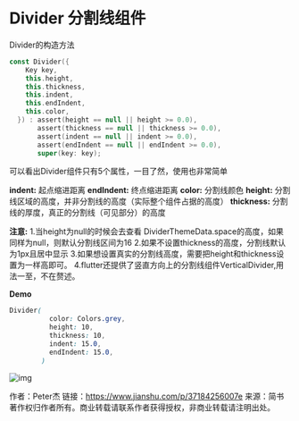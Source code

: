 # Divider 分割线组件

Divider的构造方法

```kotlin
const Divider({
    Key key,
    this.height,
    this.thickness,
    this.indent,
    this.endIndent,
    this.color,
  }) : assert(height == null || height >= 0.0),
       assert(thickness == null || thickness >= 0.0),
       assert(indent == null || indent >= 0.0),
       assert(endIndent == null || endIndent >= 0.0),
       super(key: key);
```

可以看出Divider组件只有5个属性，一目了然，使用也非常简单

 **indent:** 起点缩进距离
 **endIndent:** 终点缩进距离
 **color:** 分割线颜色
 **height:** 分割线区域的高度，并非分割线的高度（实际整个组件占据的高度）
 **thickness:** 分割线的厚度，真正的分割线（可见部分）的高度

**注意:**
 1.当height为null的时候会去查看 DividerThemeData.space的高度，如果同样为null，则默认分割线区间为16
 2.如果不设置thickness的高度，分割线默认为1px且居中显示
 3.如果想设置真实的分割线高度，需要把height和thickness设置为一样高即可。
 4.flutter还提供了竖直方向上的分割线组件VerticalDivider,用法一至，不在赘述。

**Demo**

```css
Divider(
          color: Colors.grey,
          height: 10,
          thickness: 10,
          indent: 15.0,
          endIndent: 15.0,
        )
```

![img](https:////upload-images.jianshu.io/upload_images/2760539-840831db1ec3cef5.png?imageMogr2/auto-orient/strip|imageView2/2/w/1200/format/webp)



作者：Peter杰
链接：https://www.jianshu.com/p/37184256007e
来源：简书
著作权归作者所有。商业转载请联系作者获得授权，非商业转载请注明出处。